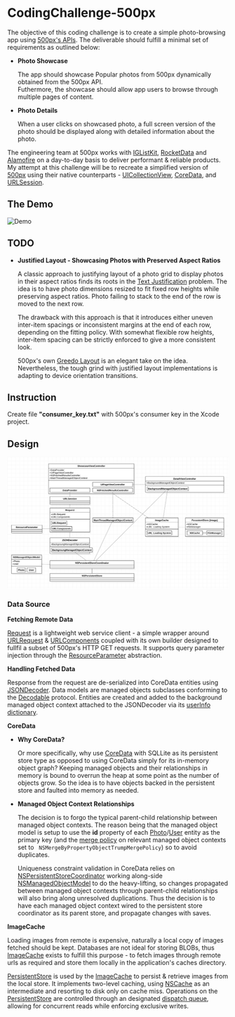 # CodingChallenge-500px
The objective of this coding challenge is to create a simple photo-browsing app using [500px's APIs](https://github.com/500px/legacy-api-documentation). The deliverable should fulfill a minimal set of requirements as outlined below:
* __Photo Showcase__
  
  The app should showcase Popular photos from 500px dynamically obtained from the 500px API.<br/>
  Futhermore, the showcase should allow app users to browse through multiple pages of content.
  
* __Photo Details__

  When a user clicks on showcased photo, a full screen version of the photo should be displayed along with detailed information about the photo.

The engineering team at 500px works with [IGListKit](https://github.com/Instagram/IGListKit), [RocketData](https://github.com/plivesey/RocketData) and [Alamofire](https://github.com/Alamofire/Alamofire) on a day-to-day basis to deliver performant & reliable products. My attempt at this challenge will be to recreate a simplified version of [500px](https://apps.apple.com/app/500px/id471965292) using their native counterparts - [UICollectionView](https://developer.apple.com/documentation/uikit/uicollectionview), [CoreData](https://developer.apple.com/documentation/coredata), and [URLSession](https://developer.apple.com/documentation/foundation/urlsession).

## The Demo
![Demo](./Demo/500pxDemo.gif)

## TODO
* __Justified Layout - Showcasing Photos with Preserved Aspect Ratios__

   A classic approach to justifying layout of a photo grid to display photos in their aspect ratios finds its roots in the [Text Justification](https://en.wikipedia.org/wiki/Line_wrap_and_word_wrap) problem. The idea is to have photo dimensions resized to fit fixed row heights while preserving aspect ratios. Photo failing to stack to the end of the row is moved to the next row. 
   
   The drawback with this approach is that it introduces either uneven inter-item spacings or inconsistent margins at the end of each row, depending on the fitting policy. With somewhat flexible row heights, inter-item spacing can be strictly enforced to give a more consistent look. 
   
   500px's own [Greedo Layout](https://github.com/500px/greedo-layout-for-ios) is an elegant take on the idea. Nevertheless, the tough grind with justified layout implementations is adapting to device orientation transitions.

## Instruction
Create file __"consumer_key.txt"__ with 500px's consumer key in the Xcode project.

## Design
![Design](./Design/500pxDesign.png)

### Data Source

__Fetching Remote Data__

[Request](./CodingChallenge-500px/Networking/Request.swift) is a lightweight web service client - a simple wrapper around [URLRequest](https://developer.apple.com/documentation/foundation/urlrequest) & [URLComponents](https://developer.apple.com/documentation/foundation/urlcomponents) coupled with its own builder designed to fullfil a subset of 500px's HTTP GET requests. It supports query parameter injection through the [ResourceParameter](./CodingChallenge-500px/Networking/ResourceParameter/ResourceParameter%2BPhotos.swift) abstraction.

__Handling Fetched Data__

Response from the request are de-serialized into CoreData entities using [JSONDecoder](https://developer.apple.com/documentation/foundation/jsondecoder). Data models are managed objects subclasses conforming to the [Decodable](https://developer.apple.com/documentation/swift/decodable) protocol. Entities are created and added to the background managed object context attached to the JSONDecoder via its [userInfo dictionary](https://developer.apple.com/documentation/foundation/jsondecoder/2895340-userinfo).

__CoreData__

* __Why CoreData?__

  Or more specifically, why use [CoreData](https://developer.apple.com/documentation/coredata) with SQLLite as its persistent store type as opposed to using CoreData simply for its in-memory object graph? Keeping managed objects and their relationships in memory is bound to overrun the heap at some point as the number of objects grow. So the idea is to have objects backed in the persistent store and faulted into memory as needed.

* __Managed Object Context Relationships__

  The decision is to forgo the typical parent-child relationship between managed object contexts. The reason being that the managed object model is setup to use the __id__ property of each [Photo](./CodingChallenge-500px/CoreData/DataModels/Photo%2BCoreDataClass.swift)/[User](CodingChallenge-500px/CoreData/DataModels/User%2BCoreDataClass.swift) entity as the primary key (and the [merge policy](https://developer.apple.com/documentation/coredata/nsmergepolicy/merge_policies) on relevant managed object contexts set to ` NSMergeByPropertyObjectTrumpMergePolicy`) so to avoid duplicates.
  
  Uniqueness constraint validation in CoreData relies on [NSPersistentStoreCoordinator](https://developer.apple.com/documentation/coredata/nspersistentstorecoordinator) working along-side [NSManagedObjectModel](https://developer.apple.com/documentation/coredata/nsmanagedobjectmodel) to do the heavy-lifting, so changes propagated between managed object contexts through parent-child relationships will also bring along unresolved duplications. Thus the decision is to have each managed object context wired to the persistent store coordinator as its parent store, and propagate changes with saves.

__ImageCache__

Loading images from remote is expensive, naturally a local copy of images fetched should be kept. Databases are not ideal for storing BLOBs, thus [ImageCache](./CodingChallenge-500px/ImageCache/ImageCache.swift) exists to fulfill this purpose - to fetch images through remote urls as required and store them locally in the application's caches directory.

[PersistentStore](./CodingChallenge-500px/PersistentStore/PersistentStore.swift) is used by the [ImageCache](./CodingChallenge-500px/ImageCache/ImageCache.swift) to persist & retrieve images from the local store. It implements two-level caching, using [NSCache](https://developer.apple.com/documentation/foundation/nscache) as an intermediate and resorting to disk only on cache miss. Operations on the [PersistentStore](./CodingChallenge-500px/PersistentStore/PersistentStore.swift) are controlled through an designated [dispatch queue](https://developer.apple.com/documentation/dispatch/dispatchqueue), allowing for concurrent reads while enforcing exclusive writes.
